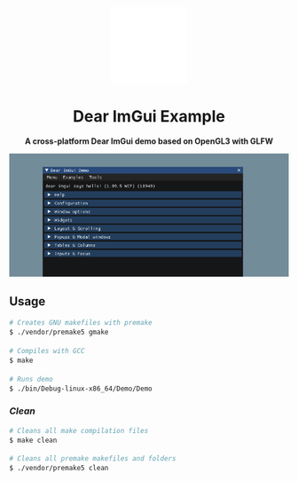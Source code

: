 <p align="center">
    <img src="images/icon.svg" width=138>
</p>
<h1 align="center">Dear ImGui Example</h1>
<p align="center"><strong>A cross-platform Dear ImGui demo based on OpenGL3 with GLFW</strong></p>
<p align="center">
    <img src="images/banner.png" />
</p>

## Usage

```bash
# Creates GNU makefiles with premake
$ ./vendor/premake5 gmake

# Compiles with GCC
$ make

# Runs demo
$ ./bin/Debug-linux-x86_64/Demo/Demo
```

### *Clean*

```bash
# Cleans all make compilation files
$ make clean

# Cleans all premake makefiles and folders
$ ./vendor/premake5 clean
```
